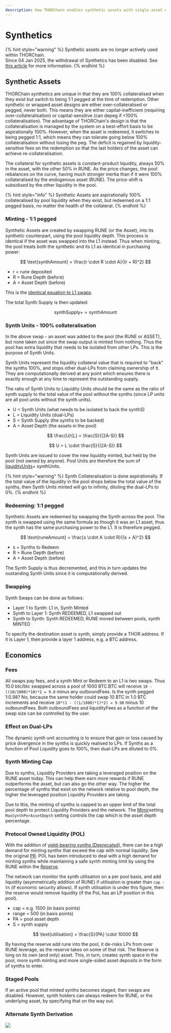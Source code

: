 ```yaml
---
description: How THORChain enables synthetic assets with single asset exposure.
---
```


# Synthetics

{% hint style="warning" %}
Synthetic assets are no longer actively used within THORChain. \
Since 04 Jan 2025, the withdrawal of Synthetics has been disabled. See [this article](https://medium.com/thorchain/thorfi-unwind-96b46dff72c0) for more information.
{% endhint %}

## Synthetic Assets

THORChain synthetics are unique in that they are 100% collateralised when they exist but switch to being 1:1 pegged at the time of redemption. Other synthetic or wrapped asset designs are either over-collateralised or pegged, never both. This means they are either capital-inefficient (requiring over-collateralisation) or capital-sensitive (can depeg if <100% collateralisation). The advantage of THORChain's design is that the collateralisation is managed by the system on a best-effort basis to be aspirationally 100%. However, when the asset is redeemed, it switches to being pegged 1:1, which means they can tolerate going below 100% collateralisation without losing the peg. The deficit is regained by liquidity-sensitive fees on the redemption so that the last holders of the asset can achieve re-collateralisation.

The collateral for synthetic assets is constant-product liquidity, always 50% in the asset, with the other 50% in RUNE. As the price changes, the pool rebalances on the curve, having much stronger inertia than if it were 100% collateralised by the endogenous asset (RUNE). The price-shift is subsidised by the other liquidity in the pool.

{% hint style="info" %}
Synthetic Assets are aspirationally 100% collateralised by pool liquidity when they exist, but redeemed on a 1:1 pegged basis, no matter the health of the collateral.
{% endhint %}

### Minting - 1:1 pegged

Synthetic Assets are created by swapping RUNE (or the Asset), into its synthetic counterpart, using the pool liquidity depth. This process is identical if the asset was swapped into the L1 instead. Thus when minting, the pool treats both the synthetic and its L1 as identical in purchasing power:

$$
\text{synthAmount} = \frac{r \cdot R \cdot A}{(r + R)^2}
$$

* r = rune deposited
* R = Rune Depth (before)
* A = Asset Depth (before)

This is the [identical equation to L1 swaps](continuous-liquidity-pools.md#slip-based-fee-model-clp).

The total Synth Supply is then updated:

$$
\text{synthSupply} += \text{synthAmount}
$$

### Synth Units - 100% collateralisation

In the above swap - an asset was added to the pool (the RUNE or ASSET), but none taken out since the swap output is minted from nothing. Thus the pool has extra liquidity that needs to be isolated from other LPs. This is the purpose of Synth Units.

Synth Units represent the liquidity collateral value that is required to "back" the synths 100%, and stops other dual-LPs from claiming ownership of it. They are computationally derived at any point which ensures there is exactly enough at any time to represent the outstanding supply.

The ratio of Synth Units to Liquidity Units should be the same as the ratio of synth supply to the total value of the pool without the synths (since LP units are all pool units without the synth units).

* U = Synth Units (what needs to be isolated to back the synthS)
* L = Liquidity Units (dual-LPs)
* S = Synth Supply (the synths to be backed)
* A = Asset Depth (the assets in the pool)

$$
\frac{U}{L} = \frac{S}{(2A-S)}
$$

$$
U = L \cdot \frac{S}{(2A-S)}
$$

Synth Units are issued to cover the new liquidity minted, but held by the pool (not owned by anyone). Pool Units are therefore the sum of [liquidityUnits](continuous-liquidity-pools.md#calculating-pool-ownership)+ synthUnits.

{% hint style="warning" %}
Synth Collateralisation is done aspirationally. If the total value of the liquidity in the pool drops below the total value of the synths, then Synth Units minted will go to infinity, diluting the dual-LPs to 0%.
{% endhint %}

### Redeeming: 1:1 pegged

Synthetic Assets are redeemed by swapping the Synth across the pool. The synth is swapped using the same formula as though it was an L1 asset, thus the synth has the same purchasing power to the L1. It is therefore pegged.

$$
\text{runeAmount} = \frac{s \cdot A \cdot R}{(s + A)^2}
$$

* s = Synths to Redeem
* R = Rune Depth (before)
* A = Asset Depth (before)

The Synth Supply is thus decremented, and this in turn updates the oustanding Synth Units since it is computationally derived.

### Swapping

Synth Swaps can be done as follows:

* Layer 1 to Synth: L1 in, Synth Minted
* Synth to Layer 1: Synth REDEEMED, L1 swapped out
* Synth to Synth: Synth REDEEMED, RUNE moved between pools, synth MINTED

To specify the destination asset is synth, simply provide a THOR address. If it is Layer 1, then provide a layer 1 address, e.g. a BTC address.

## Economics

### Fees

All swaps pay fees, and a synth Mint or Redeem to an L1 is two swaps. Thus 10.0 btc/btc swapped across a pool of 1000 BTC.BTC will receive `10 - ((10/1000)*10)*2 = 9.8` minus any outboundFees. Is the synth pegged 1:0.98? No, because the same holder could swap 10 BTC in 1.0 BTC increments and receive `10*(1 - ((1/1000)*1)*2) = 9.98` minus 10 outboundFees. Both outboundFees and liquidityFees as a function of the swap size can be controlled by the user.

### Effect on Dual-LPs

The dynamic synth unit accounting is to ensure that gain or loss caused by price divergence in the synths is quickly realised to LPs. If Synths as a function of Pool Liquidity goes to 100%, then dual-LPs are diluted to 0%.

### Synth Minting Cap

Due to synths, Liquidity Providers are taking a leveraged position on the RUNE asset today. This can help them earn more rewards if RUNE outperforms the asset, but can also go the other way. The higher the percentage of synths that exist on the network relative to pool depth, the higher the leveraged position Liquidity Providers are taking.

Due to this, the minting of synths is capped to an upper limit of the total pool depth to protect Liquidity Providers and the network. The [Mimir](../how-it-works/constants-and-mimir.md)setting `MaxSynthPerAssetDepth` setting controls the cap which is the asset depth percentage.

### Protocol Owned Liquidity (POL)

With the addition of [yield-bearing synths (Deprecated),](../archived/savers.md) there can be a high demand for minting synths that exceed the cap with normal liquidity. See the original [PR](https://gitlab.com/thorchain/thornode/-/issues/1342). POL has been introduced to deal with a high demand for minting synths while maintaining a safe synth minting limit by using the RUNE within the [Reserve](../how-it-works/emission-schedule.md#reserve).

The network can monitor the synth utilisation on a per pool basis, and add liquidity (asymmetrically addition of RUNE) if utilisation is greater than `cap - 5%` (if economic security allows). If synth utilisation is under this figure, then the reserve would remove liquidity (if the PoL has an LP position in this pool).

* cap = e.g. 1500 (in basis points)
* range = 500 (in basis points)
* PA = pool asset depth
* S = synth supply

$$
\text{utilisation} = \frac{S}{PA} \cdot 10000
$$

By having the reserve add rune into the pool, it de-risks LPs from over RUNE leverage, as the reserve takes on some of that risk. The Reserve is long on its own (and only) asset. This, in turn, creates synth space in the pool, more synth minting and more single-sided asset deposits in the form of synths to enter.

### Staged Pools

If an active pool that minted synths becomes staged, then swaps are disabled. However, synth holders can always redeem for RUNE, or the underlying asset, by specifying that on the way out.

### Alternate Synth Derivation

![](<../.gitbook/assets/image (41) (3).png>)
